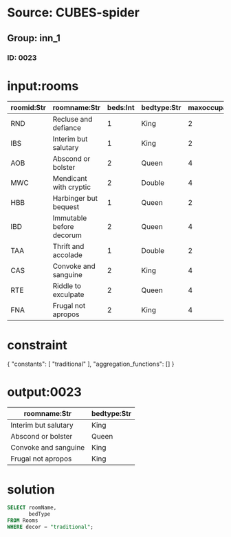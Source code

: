 # Source: CUBES-spider
## Group: inn_1
### ID: 0023

# input:rooms

| roomid:Str | roomname:Str | beds:Int | bedtype:Str | maxoccupancy:Int | baseprice:Int | decor:Str |
|---|---|---|---|---|---|---|
| RND | Recluse and defiance | 1 | King | 2 | 150 | modern |
| IBS | Interim but salutary | 1 | King | 2 | 150 | traditional |
| AOB | Abscond or bolster | 2 | Queen | 4 | 175 | traditional |
| MWC | Mendicant with cryptic | 2 | Double | 4 | 125 | modern |
| HBB | Harbinger but bequest | 1 | Queen | 2 | 100 | modern |
| IBD | Immutable before decorum | 2 | Queen | 4 | 150 | rustic |
| TAA | Thrift and accolade | 1 | Double | 2 | 75 | modern |
| CAS | Convoke and sanguine | 2 | King | 4 | 175 | traditional |
| RTE | Riddle to exculpate | 2 | Queen | 4 | 175 | rustic |
| FNA | Frugal not apropos | 2 | King | 4 | 250 | traditional |

# constraint

{
  "constants": [
    "traditional"
  ],
  "aggregation_functions": []
}

# output:0023

| roomname:Str | bedtype:Str |
|---|---|
| Interim but salutary | King |
| Abscond or bolster | Queen |
| Convoke and sanguine | King |
| Frugal not apropos | King |

# solution

```sql
SELECT roomName,
       bedType
FROM Rooms
WHERE decor = "traditional";
```
